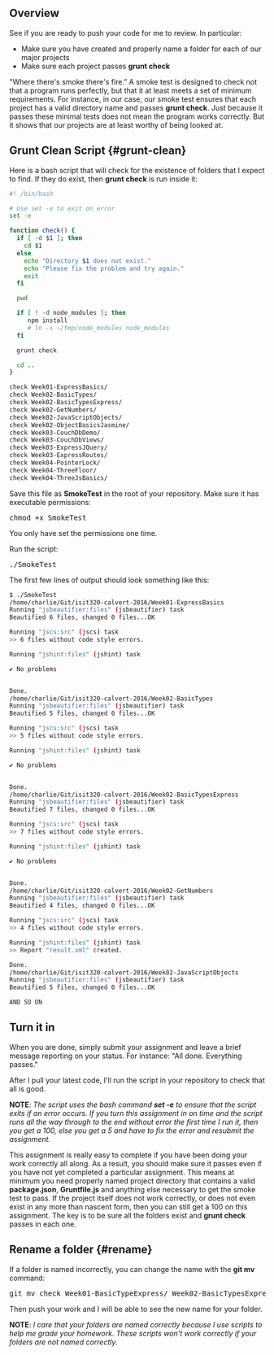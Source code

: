 ## Overview

See if you are ready to push your code for me to review. In particular:

- Make sure you have created and properly name a folder for each of our major projects
- Make sure each project passes **grunt check**

"Where there's smoke there's fire." A smoke test is designed to check not that a program runs perfectly, but that it at least meets a set of minimum requirements. For instance, in our case, our smoke test ensures that each project has a valid directory name and passes **grunt check**. Just because it passes these minimal tests does not mean the program works correctly. But it shows that our projects are at least worthy of being looked at.

## Grunt Clean Script {#grunt-clean}

Here is a bash script that will check for the existence of folders that I expect to find. If they do exist, then **grunt check** is run inside it:

```bash
#! /bin/bash

# Use set -e to exit on error
set -e

function check() {
  if [ -d $1 ]; then
    cd $1
  else
    echo "Directory $1 does not exist."
    echo "Please fix the problem and try again."
    exit
  fi

  pwd

  if [ ! -d node_modules ]; then
     npm install
     # ln -s ~/tmp/node_modules node_modules
  fi   

  grunt check

  cd ..
}

check Week01-ExpressBasics/
check Week02-BasicTypes/
check Week02-BasicTypesExpress/
check Week02-GetNumbers/
check Week02-JavaScriptObjects/
check Week02-ObjectBasicsJasmine/
check Week03-CouchDbDemo/
check Week03-CouchDbViews/
check Week03-ExpressJQuery/
check Week03-ExpressRoutes/
check Week04-PointerLock/
check Week04-ThreeFloor/
check Week04-ThreeJsBasics/
```

Save this file as **SmokeTest** in the root of your repository. Make sure it has executable permissions:

<pre>
chmod +x SmokeTest
</pre>

You only have set the permissions one time.

Run the script:

<pre>
./SmokeTest
</pre>

The first few lines of output should look something like this:

```bash
$ ./SmokeTest
/home/charlie/Git/isit320-calvert-2016/Week01-ExpressBasics
Running "jsbeautifier:files" (jsbeautifier) task
Beautified 6 files, changed 0 files...OK

Running "jscs:src" (jscs) task
>> 6 files without code style errors.

Running "jshint:files" (jshint) task

✔ No problems


Done.
/home/charlie/Git/isit320-calvert-2016/Week02-BasicTypes
Running "jsbeautifier:files" (jsbeautifier) task
Beautified 5 files, changed 0 files...OK

Running "jscs:src" (jscs) task
>> 5 files without code style errors.

Running "jshint:files" (jshint) task

✔ No problems


Done.
/home/charlie/Git/isit320-calvert-2016/Week02-BasicTypesExpress
Running "jsbeautifier:files" (jsbeautifier) task
Beautified 7 files, changed 0 files...OK

Running "jscs:src" (jscs) task
>> 7 files without code style errors.

Running "jshint:files" (jshint) task

✔ No problems


Done.
/home/charlie/Git/isit320-calvert-2016/Week02-GetNumbers
Running "jsbeautifier:files" (jsbeautifier) task
Beautified 4 files, changed 0 files...OK

Running "jscs:src" (jscs) task
>> 4 files without code style errors.

Running "jshint:files" (jshint) task
>> Report "result.xml" created.

Done.
/home/charlie/Git/isit320-calvert-2016/Week02-JavaScriptObjects
Running "jsbeautifier:files" (jsbeautifier) task
Beautified 5 files, changed 0 files...OK

AND SO ON
```

## Turn it in

When you are done, simply submit your assignment and leave a brief message reporting on your status. For instance: "All done. Everything passes."

After I pull your latest code, I'll run the script in your repository to check that all is good.

**NOTE**: _The script uses the bash command **set -e** to ensure that the script exits if an error occurs. If you turn this assignment in on time and the script runs all the way through to the end without error the first time I run it, then you get a 100, else you get a 5 and have to fix the error and resubmit the assignment._

This assignment is really easy to complete if you have been doing your work correctly all along. As a result, you should make sure it passes even if you have not yet completed a particular assignment. This means at minimum you need properly named project directory that contains a valid **package.json**, **Gruntfile.js** and anything else necessary to get the smoke test to pass. If the project itself does not work correctly, or does not even exist in any more than nascent form, then you can still get a 100 on this assignment. The key is to be sure all the folders exist and **grunt check** passes in each one.

## Rename a folder {#rename}

If a folder is named incorrectly, you can change the name with the **git mv** command:

<pre>
git mv check Week01-BasicTypeExpress/ Week02-BasicTypesExpress
</pre>

Then push your work and I will be able to see the new name for your folder.

**NOTE**: _I care that your folders are named correctly because I use scripts to help me grade your homework. These scripts won't work correctly if your folders are not named correctly._
